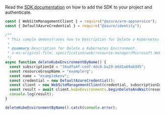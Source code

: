 Read the [SDK documentation](https://github.com/Azure/azure-sdk-for-js/blob/%40azure%2Farm-appservice_12.0.0/sdk/appservice/arm-appservice/README.md) on how to add the SDK to your project and authenticate.

```javascript
const { WebSiteManagementClient } = require("@azure/arm-appservice");
const { DefaultAzureCredential } = require("@azure/identity");

/**
 * This sample demonstrates how to Description for Delete a Kubernetes Environment.
 *
 * @summary Description for Delete a Kubernetes Environment.
 * x-ms-original-file: specification/web/resource-manager/Microsoft.Web/stable/2021-03-01/examples/KubeEnvironments_Delete.json
 */
async function deleteKubeEnvironmentByName() {
  const subscriptionId = "34adfa4f-cedf-4dc0-ba29-b6d1a69ab345";
  const resourceGroupName = "examplerg";
  const name = "examplekenv";
  const credential = new DefaultAzureCredential();
  const client = new WebSiteManagementClient(credential, subscriptionId);
  const result = await client.kubeEnvironments.beginDeleteAndWait(resourceGroupName, name);
  console.log(result);
}

deleteKubeEnvironmentByName().catch(console.error);
```
